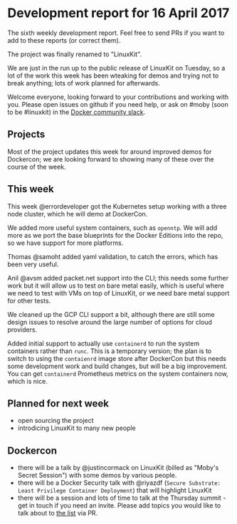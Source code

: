 # Development report for 16 April 2017

The sixth weekly development report. Feel free to send PRs if you want to add to these reports (or correct them).

The project was finally renamed to "LinuxKit".

We are just in the run up to the public release of LinuxKit on Tuesday, so a lot of the work this week has been wteaking for demos and trying not to break anything; lots of work planned for afterwards.

Welcome everyone, looking forward to your contributions and working with you. Please open issues on github if you need help, or ask on #moby (soon to be #linuxkit) in the [Docker community slack](https://community.docker.com/registrations/groups/4316).

## Projects

Most of the project updates this week for around improved demos for Dockercon; we are looking forward to showing many of these over the course of the week.

## This week

This week @errordeveloper got the Kubernetes setup working with a three node cluster, which he will demo at DockerCon.

We added more useful system containers, such as `openntp`. We will add more as we port the base blueprints for the Docker Editions into the repo, so we have support for more platforms.

Thomas @samoht added yaml validation, to catch the errors, which has been very useful.

Anil @avsm added packet.net support into the CLI; this needs some further work but it will allow us to test on bare metal easily, which is useful where we need to test with VMs on top of LinuxKit, or we need bare metal support for other tests.

We cleaned up the GCP CLI support a bit, although there are still some design issues to resolve around the large number of options for cloud providers.

Added initial support to actually use `containerd` to run the system containers rather than `runc`. This is a temporary version; the plan is to switch to using the `contaienrd` image store after DockerCon but this needs some development work and build changes, but will be a big improvement. You can get `containerd` Prometheus metrics on the system containers now, which is nice.

## Planned for next week

- open sourcing the project
- introdicing LinuxKit to many new people

## Dockercon

- there will be a talk by @justincormack on LinuxKit (billed as "Moby's Secret Session") with some demos by various people.
- there will be a Docker Security talk with @riyazdf (`Secure Substrate: Least Privilege Container Deployment`) that will highlight LinuxKit
- there will be a session and lots of time to talk at the Thursday summit - get in touch if you need an invite. Please add topics you
  would like to talk about to [the list](../docs/dockercon-summit.md) via PR.
